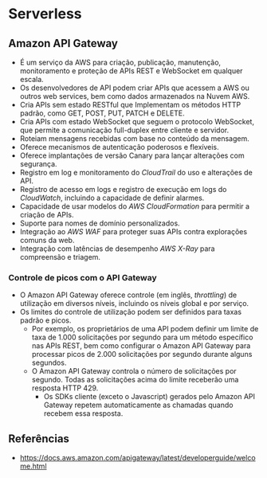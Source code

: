 # Serverless

## Amazon API Gateway

- É um serviço da AWS para criação, publicação, manutenção, monitoramento e proteção de APIs REST e WebSocket em qualquer escala.
- Os desenvolvedores de API podem criar APIs que acessem a AWS ou outros web services, bem como dados armazenados na Nuvem AWS.
- Cria APIs sem estado RESTful que Implementam os métodos HTTP padrão, como GET, POST, PUT, PATCH e DELETE.
- Cria APIs com estado WebSocket que seguem o protocolo WebSocket, que permite a comunicação full-duplex entre cliente e servidor.
- Roteiam mensagens recebidas com base no conteúdo da mensagem.
- Oferece mecanismos de autenticação poderosos e flexíveis.
- Oferece implantações de versão Canary para lançar alterações com segurança.
- Registro em log e monitoramento do *CloudTrail* do uso e alterações de API.
- Registro de acesso em logs e registro de execução em logs do *CloudWatch*, incluindo a capacidade de definir alarmes.
- Capacidade de usar modelos do *AWS CloudFormation* para permitir a criação de APIs.
- Suporte para nomes de domínio personalizados.
- Integração ao *AWS WAF* para proteger suas APIs contra explorações comuns da web.
- Integração com latências de desempenho *AWS X-Ray* para compreensão e triagem.

### Controle de picos com o API Gateway

- O Amazon API Gateway oferece controle (em inglês, *throttling*) de utilização em diversos níveis, incluindo os níveis global e por serviço.
- Os limites do controle de utilização podem ser definidos para taxas padrão e picos.
    - Por exemplo, os proprietários de uma API podem definir um limite de taxa de 1.000 solicitações por segundo para um método específico nas APIs REST, bem como configurar o Amazon API Gateway para processar picos de 2.000 solicitações por segundo durante alguns segundos.
    - O Amazon API Gateway controla o número de solicitações por segundo. Todas as solicitações acima do limite receberão uma resposta HTTP 429.
        - Os SDKs cliente (exceto o Javascript) gerados pelo Amazon API Gateway repetem automaticamente as chamadas quando recebem essa resposta.

## Referências

- <https://docs.aws.amazon.com/apigateway/latest/developerguide/welcome.html>